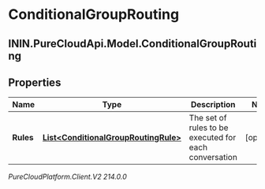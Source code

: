 # ConditionalGroupRouting

## ININ.PureCloudApi.Model.ConditionalGroupRouting

## Properties

|Name | Type | Description | Notes|
|------------ | ------------- | ------------- | -------------|
| **Rules** | [**List&lt;ConditionalGroupRoutingRule&gt;**](ConditionalGroupRoutingRule) | The set of rules to be executed for each conversation | [optional] |



_PureCloudPlatform.Client.V2 214.0.0_
